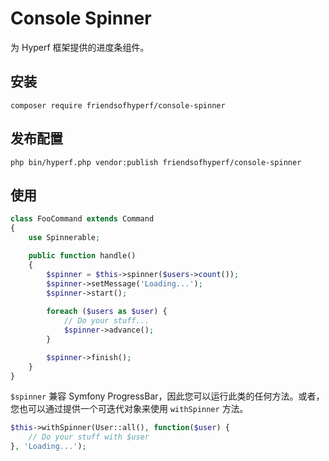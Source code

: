 # Console Spinner

为 Hyperf 框架提供的进度条组件。

## 安装

```shell
composer require friendsofhyperf/console-spinner
```

## 发布配置

```shell
php bin/hyperf.php vendor:publish friendsofhyperf/console-spinner
```

## 使用

```php
class FooCommand extends Command
{
    use Spinnerable;

    public function handle()
    {
        $spinner = $this->spinner($users->count());
        $spinner->setMessage('Loading...');
        $spinner->start();
        
        foreach ($users as $user) {
            // Do your stuff...
            $spinner->advance();
        }

        $spinner->finish();
    }
}
```

`$spinner` 兼容 Symfony ProgressBar，因此您可以运行此类的任何方法。或者，您也可以通过提供一个可迭代对象来使用 `withSpinner` 方法。

```php
$this->withSpinner(User::all(), function($user) {
    // Do your stuff with $user
}, 'Loading...');
```
